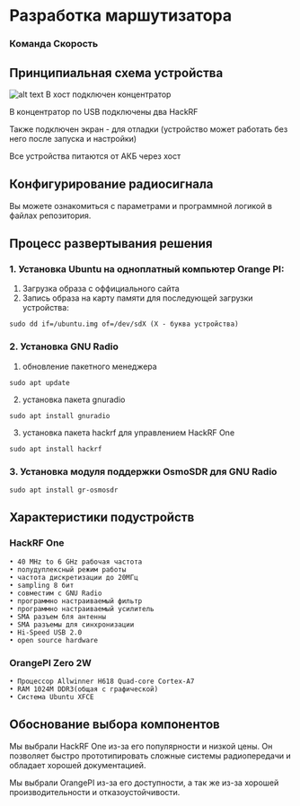 # Разработка маршутизатора
### Команда Скорость

## Принципиальная схема устройства

![alt text](image-4.png)
В хост подключен концентратор

В концентратор по USB подключены два HackRF

Также подключен экран - для отладки (устройство может работать без него после запуска и настройки)

Все устройства питаются от АКБ через хост

## Конфигурирование радиосигнала
Вы можете ознакомиться с параметрами и программной логикой в файлах репозитория.

## Процесс развертывания решения 
### 1. Установка Ubuntu на одноплатный компьютер Orange PI:

1. Загрузка образа с оффициального сайта
2. Запись образа на карту памяти для последующей загрузки устройства:
```shell
sudo dd if=/ubuntu.img of=/dev/sdX (X - буква устройства)
```
### 2. Установка GNU Radio
1. обновление пакетного менеджера
```shell
sudo apt update
```
2. установка пакета gnuradio
```shell
sudo apt install gnuradio
```
3. установка пакета hackrf для управлением HackRF One 
```shell
sudo apt install hackrf
```

### 3. Установка модуля поддержки OsmoSDR для GNU Radio

```shell
sudo apt install gr-osmosdr
```

## Характеристики подустройств

### HackRF One
    • 40 MHz to 6 GHz рабочая частота
    • полудуплексный режим работы
    • частота дискретизации до 20МГц
    • sampling 8 бит
    • совместим с GNU Radio
    • программно настраиваемый фильтр
    • программно настраиваемый усилитель
    • SMA разъем бля антенны
    • SMA разъемы для синхронизации 
    • Hi-Speed USB 2.0
    • open source hardware
 ### OrangePI Zero 2W
    • Процессор Allwinner H618 Quad-core Cortex-A7 
    • RAM 1024M DDR3(общая с графической)
    • Система Ubuntu XFCE


## Обоснование выбора компонентов
Мы выбрали HackRF One из-за его популярности и низкой цены. Он позволяет быстро прототипировать сложные системы радиопередачи и обладает хорошей документацией.

Мы выбрали OrangePI из-за его доступности, а так же из-за хорошей производительности и отказоустойчивости.
